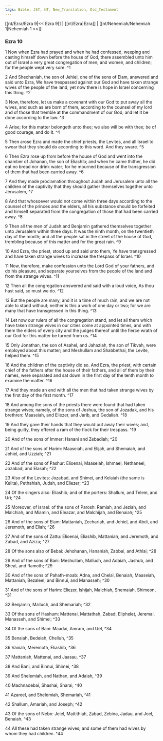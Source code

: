 ```yaml
---
tags: Bible, JST, NT, New_Translation, Old_Testament
---
```


[[nt/Ezra/Ezra 9|<< Ezra 9]] | [[nt/Ezra|Ezra]] | [[nt/Nehemiah/Nehemiah 1|Nehemiah 1 >>]]

### Ezra 10

1 Now when Ezra had prayed and when he had confessed, weeping and casting himself down before the house of God, there assembled unto him out of Israel a very great congregation of men, and women, and children; for the people wept very sore.  ^1

2 And Shechaniah, the son of Jehiel, one of the sons of Elam, answered and said unto Ezra, We have trespassed against our God and have taken strange wives of the people of the land; yet now there is hope in Israel concerning this thing.  ^2

3 Now, therefore, let us make a covenant with our God to put away all the wives, and such as are born of them, according to the counsel of my lord and of those that tremble at the commandment of our God; and let it be done according to the law.  ^3

4 Arise; for this matter belongeth unto thee; we also will be with thee; be of good courage, and do it.  ^4

5 Then arose Ezra and made the chief priests, the Levites, and all Israel to swear that they should do according to this word. And they sware.  ^5

6 Then Ezra rose up from before the house of God and went into the chamber of Johanan, the son of Eliashib; and when he came thither, he did eat no bread nor drink water; for he mourned because of the transgression of them that had been carried away.  ^6

7 And they made proclamation throughout Judah and Jerusalem unto all the children of the captivity that they should gather themselves together unto Jerusalem,  ^7

8 And that whosoever would not come within three days according to the counsel of the princes and the elders, all his substance should be forfeited and himself separated from the congregation of those that had been carried away.  ^8

9 Then all the men of Judah and Benjamin gathered themselves together unto Jerusalem within three days. It was the ninth month, on the twentieth day of the month; and all the people sat in the street of the house of God, trembling because of this matter and for the great rain.  ^9

10 And Ezra, the priest, stood up and said unto them, Ye have transgressed and have taken strange wives to increase the trespass of Israel.  ^10

11 Now, therefore, make confession unto the Lord God of your fathers, and do his pleasure, and separate yourselves from the people of the land and from the strange wives.  ^11

12 Then all the congregation answered and said with a loud voice, As thou hast said, so must we do.  ^12

13 But the people are many, and it is a time of much rain, and we are not able to stand without; neither is this a work of one day or two; for we are many that have transgressed in this thing.  ^13

14 Let now our rulers of all the congregation stand, and let all them which have taken strange wives in our cities come at appointed times, and with them the elders of every city and the judges thereof until the fierce wrath of our God for this matter be turned from us.  ^14

15 Only Jonathan, the son of Asahel, and Jahaziah, the son of Tikvah, were employed about this matter; and Meshullam and Shabbethai, the Levite, helped them.  ^15

16 And the children of the captivity did so. And Ezra, the priest, with certain chief of the fathers after the house of their fathers, and all of them by their names, were separated and sat down in the first day of the tenth month to examine the matter.  ^16

17 And they made an end with all the men that had taken strange wives by the first day of the first month.  ^17

18 And among the sons of the priests there were found that had taken strange wives; namely, of the sons of Jeshua, the son of Jozadak, and his brethren: Maaseiah, and Eliezer, and Jarib, and Gedaliah.  ^18

19 And they gave their hands that they would put away their wives; and, being guilty, they offered a ram of the flock for their trespass.  ^19

20 And of the sons of Immer: Hanani and Zebadiah;  ^20

21 And of the sons of Harim: Maaseiah, and Elijah, and Shemaiah, and Jehiel, and Uzziah;  ^21

22 And of the sons of Pashur: Elioenai, Maaseiah, Ishmael, Nethaneel, Jozabad, and Elasah;  ^22

23 Also of the Levites: Jozabad, and Shimei, and Kelaiah (the same is Kelita), Pethahiah, Judah, and Eliezer;  ^23

24 Of the singers also: Eliashib; and of the porters: Shallum, and Telem, and Uri;  ^24

25 Moreover, of Israel: of the sons of Parosh: Ramiah, and Jeziah, and Malchiah, and Miamin, and Eleazar, and Malchijah, and Benaiah;  ^25

26 And of the sons of Elam: Mattaniah, Zechariah, and Jehiel, and Abdi, and Jeremoth, and Eliah;  ^26

27 And of the sons of Zattu: Elioenai, Eliashib, Mattaniah, and Jeremoth, and Zabad, and Aziza;  ^27

28 Of the sons also of Bebai: Jehohanan, Hananiah, Zabbai, and Athlai;  ^28

29 And of the sons of Bani: Meshullam, Malluch, and Adaiah, Jashub, and Sheal, and Ramoth;  ^29

30 And of the sons of Pahath-moab: Adna, and Chelal, Benaiah, Maaseiah, Mattaniah, Bezaleel, and Binnui, and Manasseh;  ^30

31 And of the sons of Harim: Eliezer, Ishijah, Malchiah, Shemaiah, Shimeon,  ^31

32 Benjamin, Malluch, and Shemariah;  ^32

33 Of the sons of Hashum: Mattenai, Mattathah, Zabad, Eliphelet, Jeremai, Manasseh, and Shimei;  ^33

34 Of the sons of Bani: Maadai, Amram, and Uel,  ^34

35 Benaiah, Bedeiah, Chelluh,  ^35

36 Vaniah, Meremoth, Eliashib,  ^36

37 Mattaniah, Mattenai, and Jaasau,  ^37

38 And Bani, and Binnui, Shimei,  ^38

39 And Shelemiah, and Nathan, and Adaiah,  ^39

40 Machnadebai, Shashai, Sharai,  ^40

41 Azareel, and Shelemiah, Shemariah,  ^41

42 Shallum, Amariah, and Joseph;  ^42

43 Of the sons of Nebo: Jeiel, Mattithiah, Zabad, Zebina, Jadau, and Joel, Benaiah.  ^43

44 All these had taken strange wives; and some of them had wives by whom they had children.  ^44

 

